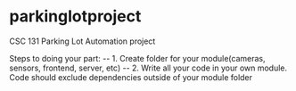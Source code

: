 # parkinglotproject
CSC 131 Parking Lot Automation project

Steps to doing your part:
-- 1. Create folder for your module(cameras, sensors, frontend, server, etc)
-- 2. Write all your code in your own module. Code should exclude dependencies outside of your module folder
